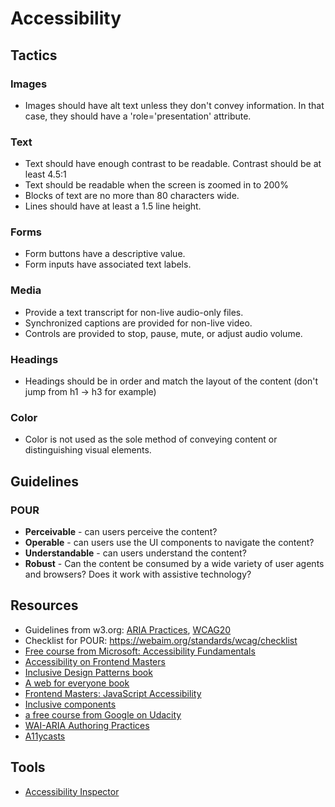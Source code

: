 # Accessibility

## Tactics

### Images

- Images should have alt text unless they don't convey information. In that case, they should have a 'role='presentation' attribute.

### Text

- Text should have enough contrast to be readable. Contrast should be at least 4.5:1
- Text should be readable when the screen is zoomed in to 200%
- Blocks of text are no more than 80 characters wide.
- Lines should have at least a 1.5 line height.

### Forms

- Form buttons have a descriptive value.
- Form inputs have associated text labels.

### Media

- Provide a text transcript for non-live audio-only files.
- Synchronized captions are provided for non-live video.
- Controls are provided to stop, pause, mute, or adjust audio volume.

### Headings

- Headings should be in order and match the layout of the content (don't jump from h1 -> h3 for example)

### Color

- Color is not used as the sole method of conveying content or distinguishing visual elements.

## Guidelines

### POUR

- **Perceivable** - can users perceive the content?
- **Operable** - can users use the UI components to navigate the content?
- **Understandable** - can users understand the content?
- **Robust** - Can the content be consumed by a wide variety of user agents and browsers? Does it work with assistive technology?

## Resources

- Guidelines from w3.org: [ARIA Practices](https://www.w3.org/TR/wai-aria-practices-1.1/), [WCAG20](https://www.w3.org/TR/WCAG20/)
- Checklist for POUR: https://webaim.org/standards/wcag/checklist
- [Free course from Microsoft: Accessibility Fundamentals](https://docs.microsoft.com/en-us/learn/paths/accessibility-fundamentals/)
- [Accessibility on Frontend Masters](https://frontendmasters.com/courses/web-accessibility/)
- [Inclusive Design Patterns book](https://www.amazon.com/Inclusive-Design-Patterns-Heydon-Pickering-ebook/dp/B01MAXK8XR)
- [A web for everyone book](https://www.goodreads.com/book/show/20640233-a-web-for-everyone)
- [Frontend Masters: JavaScript Accessibility](https://frontendmasters.com/courses/javascript-accessibility/)
- [Inclusive components](https://inclusive-components.design/)
- [a free course from Google on Udacity](https://www.udacity.com/course/web-accessibility--ud891)
- [WAI-ARIA Authoring Practices](https://www.w3.org/TR/wai-aria-practices-1.1/)
- [A11ycasts](https://www.youtube.com/playlist?list=PLNYkxOF6rcICWx0C9LVWWVqvHlYJyqw7g)

## Tools

- [Accessibility Inspector](https://www.youtube.com/watch?v=7mqqgIxX_NU)
